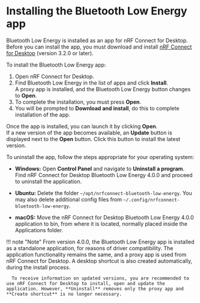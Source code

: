 # Installing the Bluetooth Low Energy app

Bluetooth Low Energy is installed as an app for nRF Connect for Desktop. Before you can install the app, you must download and install [nRF Connect for Desktop](https://www.nordicsemi.com/Software-and-Tools/Development-Tools/nRF-Connect-for-desktop) (version 3.2.0 or later).

To install the Bluetooth Low Energy app:

1. Open nRF Connect for Desktop.
1. Find Bluetooth Low Energy in the list of apps and click **Install**.</br>
   A proxy app is installed, and the Bluetooth Low Energy button changes to **Open**.
1. To complete the installation, you must press **Open**.
1. You will be prompted to **Download and install**, do this to complete installation of the app.

Once the app is installed, you can launch it by clicking **Open**.</br>
If a new version of the app becomes available, an **Update** button is displayed next to the **Open** button. Click this button to install the latest version.

To uninstall the app, follow the steps appropriate for your operating system:

- **Windows:** Open **Control Panel** and navigate to **Uninstall a program**. Find nRF Connect for Desktop Bluetooth Low Energy 4.0.0 and proceed to uninstall the application.

- **Ubuntu:** Delete the folder `~/opt/nrfconnect-bluetooth-low-energy`. You may also delete additional config files from `~/.config/nrfconnect-bluetooth-low-energy`.

- **macOS:**   Move the nRF Connect for Desktop Bluetooth Low Energy 4.0.0 application to bin, from where it is located, normally placed inside the Applications folder.

!!! note "Note"
      From version 4.0.0, the Bluetooth Low Energy app is installed as a standalone application, for reasons of driver compatibility. The application functionality remains the same, and a proxy app is used from nRF Connect for Desktop. A desktop shortcut is also created automatically, during the install process.

      To receive information on updated versions, you are recommended to use nRF Connect for Desktop to install, open and update the application. However, **Uninstall** removes only the proxy app and **Create shortcut** is no longer necessary.
